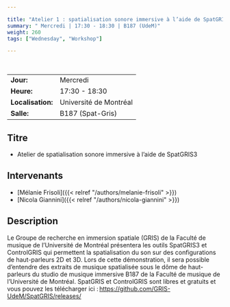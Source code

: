```yaml
---

title: "Atelier 1 : spatialisation sonore immersive à l’aide de SpatGRIS3"
summary: " Mercredi | 17:30 - 18:30 | B187 (UdeM)"
weight: 260
tags: ["Wednesday", "Workshop"]

---
```


<br>

| | |
| - | - |
| **Jour:** | Mercredi |
| **Heure:** | 17:30 - 18:30 |
| **Localisation:** | Université de Montréal |
| **Salle:** | B187 (Spat-Gris) |

## Titre

- Atelier de spatialisation sonore immersive à l’aide de SpatGRIS3  

## Intervenants

- [Mélanie Frisoli]({{< relref "/authors/melanie-frisoli" >}})
- [Nicola Giannini]({{< relref "/authors/nicola-giannini" >}}) 

## Description

Le Groupe de recherche en immersion spatiale (GRIS) de la Faculté de musique de l’Université de Montréal présentera les outils SpatGRIS3 et ControlGRIS qui permettent la spatialisation du son sur des configurations de haut-parleurs 2D et 3D. Lors de cette démonstration, il sera possible d’entendre des extraits de musique spatialisée sous le dôme de haut-parleurs du studio de musique immersive B187 de la Faculté de musique de l’Université de Montréal. SpatGRIS et ControlGRIS sont libres et gratuits et vous pouvez les télécharger ici : https://github.com/GRIS-UdeM/SpatGRIS/releases/ 